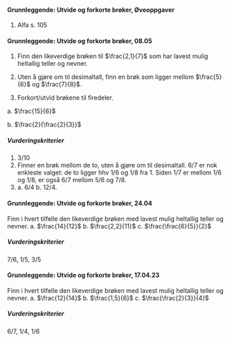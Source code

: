 #### Grunnleggende: Utvide og forkorte brøker,  Øveoppgaver

1. Alfa s. 105

#### Grunnleggende: Utvide og forkorte brøker,  08.05

1. Finn den likeverdige brøken til $\frac{2,1}{7}$ som har lavest mulig heltallig teller og nevner.

2. Uten å gjøre om til desimaltall, finn en brøk som ligger mellom $\frac{5}{6}$ og $\frac{7}{8}$. 


3. Forkort/utvid brøkene til firedeler.

a. $\frac{15}{6}$

b. $\frac{2}{\frac{2}{3}}$

##### Vurderingskriterier

1. 3/10
2. Finner en brøk mellom de to, uten å gjøre om til desimaltall. 6/7 er nok enkleste valget: de to ligger hhv 1/6 og 1/8 fra 1. Siden 1/7 er mellom 1/6 og 1/8, er også 6/7 mellom 5/6 og 7/8.    
3. a. 6/4 b. 12/4.

#### Grunnleggende: Utvide og forkorte brøker,  24.04

Finn i hvert tilfelle den likeverdige brøken med lavest mulig heltallig teller og nevner.
a. $\frac{14}{12}$
b. $\frac{2,2}{11}$
c. $\frac{\frac{6}{5}}{2}$

##### Vurderingskriterier

7/6, 1/5, 3/5

#### Grunnleggende: Utvide og forkorte brøker,  17.04.23

Finn i hvert tilfelle den likeverdige brøken med lavest mulig heltallig teller og nevner.
a. $\frac{12}{14}$
b. $\frac{1,5}{6}$
c. $\frac{\frac{2}{3}}{4}$

##### Vurderingskriterier

6/7, 1/4, 1/6

